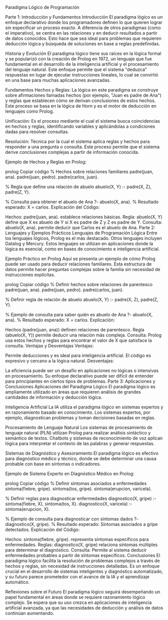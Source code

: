 Paradigma Lógico de Programación

Parte 1: Introducción y Fundamentos
Introducción
El paradigma lógico es un enfoque declarativo donde los programadores definen lo que quieren lograr sin especificar un proceso exacto. A diferencia de otros paradigmas (como el imperativo), se centra en las relaciones y en deducir resultados a partir de datos conocidos. Esto hace que sea ideal para problemas que requieren deducción lógica y búsqueda de soluciones en base a reglas predefinidas.

Historia y Evolución
El paradigma lógico tiene sus raíces en la lógica formal y se popularizó con la creación de Prolog en 1972, un lenguaje que fue fundamental en el desarrollo de la inteligencia artificial y el procesamiento del lenguaje natural. Este enfoque permite que el sistema "deduzca" respuestas en lugar de ejecutar instrucciones lineales, lo cual se convirtió en una base para muchas aplicaciones avanzadas.

Fundamentos
Hechos y Reglas: La lógica en este paradigma se construye sobre afirmaciones llamadas hechos (por ejemplo, "Juan es padre de Ana") y reglas que establecen cómo se derivan conclusiones de estos hechos. Este proceso se basa en la lógica de Horn y es el motor de deducción en lenguajes como Prolog.

Unificación: Es el proceso mediante el cual el sistema busca coincidencias en hechos y reglas, identificando variables y aplicándolas a condiciones dadas para resolver consultas.

Resolución: Técnica por la cual el sistema aplica reglas y hechos para responder a una pregunta o consulta. Este proceso permite que el sistema derive conclusiones complejas a partir de información conocida.

Ejemplo de Hechos y Reglas en Prolog:

prolog
Copiar código
% Hechos sobre relaciones familiares
padre(juan, ana).
padre(juan, pedro).
padre(carlos, juan).

% Regla que define una relación de abuelo
abuelo(X, Y) :- padre(X, Z), padre(Z, Y).

% Consulta para obtener el abuelo de Ana
?- abuelo(X, ana).
% Resultado esperado: X = carlos.
Explicación del Código:

Hechos: padre(juan, ana). establece relaciones básicas.
Regla: abuelo(X, Y) define que X es abuelo de Y si X es padre de Z y Z es padre de Y.
Consulta: abuelo(X, ana). permite deducir que Carlos es el abuelo de Ana.
Parte 2: Lenguajes y Ejemplos Prácticos
Lenguajes de Programación Lógica
Entre los lenguajes lógicos, Prolog es el más destacado. Otros lenguajes incluyen Datalog y Mercury. Estos lenguajes se utilizan en aplicaciones donde la lógica es esencial, como en bases de conocimiento e inteligencia artificial.

Ejemplo Práctico en Prolog
Aquí se presenta un ejemplo de cómo Prolog puede ser usado para deducir relaciones familiares. Esta estructura de datos permite hacer preguntas complejas sobre la familia sin necesidad de instrucciones explícitas.

prolog
Copiar código
% Definir hechos sobre relaciones de parentesco
padre(juan, ana).
padre(juan, pedro).
padre(carlos, juan).

% Definir regla de relación de abuelo
abuelo(X, Y) :- padre(X, Z), padre(Z, Y).

% Ejemplo de consulta para saber quién es abuelo de Ana
?- abuelo(X, ana).
% Resultado esperado: X = carlos.
Explicación:

Hechos (padre(juan, ana)) definen relaciones de parentesco.
Regla (abuelo(X, Y)) permite deducir una relación más compleja.
Consulta: Prolog usa estos hechos y reglas para encontrar el valor de X que satisface la consulta.
Ventajas y Desventajas
Ventajas:

Permite deducciones y es ideal para inteligencia artificial.
El código es expresivo y cercano a la lógica natural.
Desventajas:

La eficiencia puede ser un desafío en aplicaciones no lógicas o intensivas en procesamiento.
Su enfoque declarativo puede ser difícil de entender para principiantes en ciertos tipos de problemas.
Parte 3: Aplicaciones y Conclusiones
Aplicaciones del Paradigma Lógico
El paradigma lógico es ampliamente utilizado en áreas que requieren análisis de grandes cantidades de información y deducción lógica.

Inteligencia Artificial
La IA utiliza el paradigma lógico en sistemas expertos y en razonamiento basado en conocimiento. Los sistemas expertos, por ejemplo, diagnostican problemas y toman decisiones basadas en reglas.

Procesamiento de Lenguaje Natural
Los sistemas de procesamiento de lenguaje natural (PLN) utilizan Prolog para realizar análisis sintáctico y semántico de textos. Chatbots y sistemas de reconocimiento de voz aplican lógica para interpretar el contexto de las palabras y generar respuestas.

Sistemas de Diagnóstico y Asesoramiento
El paradigma lógico es efectivo para diagnóstico médico y técnico, donde se debe determinar una causa probable con base en síntomas o indicadores.

Ejemplo de Sistema Experto en Diagnóstico Médico en Prolog:

prolog
Copiar código
% Definir síntomas asociados a enfermedades
sintoma(fiebre, gripe).
sintoma(tos, gripe).
sintoma(erupcion, varicela).

% Definir reglas para diagnosticar enfermedades
diagnostico(X, gripe) :- sintoma(fiebre, X), sintoma(tos, X).
diagnostico(X, varicela) :- sintoma(erupcion, X).

% Ejemplo de consulta para diagnosticar con síntomas dados
?- diagnostico(X, gripe).
% Resultado esperado: Síntomas asociados a gripe detectados.
Explicación del Código:

Hechos: sintoma(fiebre, gripe). representa síntomas específicos para enfermedades.
Reglas: diagnostico(X, gripe) relaciona síntomas múltiples para determinar el diagnóstico.
Consulta: Permite al sistema deducir enfermedades probables a partir de síntomas específicos.
Conclusiones
El paradigma lógico facilita la resolución de problemas complejos a través de hechos y reglas, sin necesidad de instrucciones detalladas. Es un enfoque crucial en el desarrollo de sistemas inteligentes y diagnóstico automatizado, y su futuro parece prometedor con el avance de la IA y el aprendizaje automático.

Reflexiones sobre el Futuro
El paradigma lógico seguirá desempeñando un papel fundamental en áreas donde se requiere razonamiento lógico complejo. Se espera que su uso crezca en aplicaciones de inteligencia artificial avanzada, ya que las necesidades de deducción y análisis de datos continúan aumentando.
